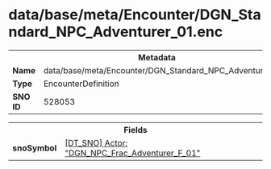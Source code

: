 <h1>data/base/meta/Encounter/DGN_Standard_NPC_Adventurer_01.enc</h1><table><tr><th colspan="100%">Metadata</th></tr><tr><td><b>Name</b></td><td>data/base/meta/Encounter/DGN_Standard_NPC_Adventurer_01.enc</td></tr><tr><td><b>Type</b></td><td>EncounterDefinition</td></tr><tr><td><b>SNO ID</b></td><td>528053</td></tr></table>

<table><tr><th colspan="100%">Fields</th></tr><tr><td><b>snoSymbol</b></td><td><a href="..\Actor\DGN_NPC_Frac_Adventurer_F_01.acr">[DT_SNO] Actor: "DGN_NPC_Frac_Adventurer_F_01"</a></td></tr></table>

